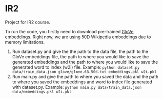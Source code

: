 # IR2
Project for IR2 course.


To run the code, you firstly need to download pre-trained
[GloVe](https://nlp.stanford.edu/projects/glove/) embeddings. Right now, we are using 50D Wikipedia embeddings due to memory limitations. 


1. Run dataset.py and give the the path to the data file, the path to the GloVe embeddings file, the path to where you would like to save the generated embeddings and the path to where you would like to save the generated word to index (w2i) file. Example: 
```python dataset.py data/train_data.json glove/glove.6B.50d.txt embeddings.pkl w2i.pkl```
2. Run main.py and give the path to where you saved the data and the path to where you saved the embeddings and word to index file generated with dataset.py. Example: 
```python main.py data/train_data.json data/embeddings.pkl w2i.pkl```

